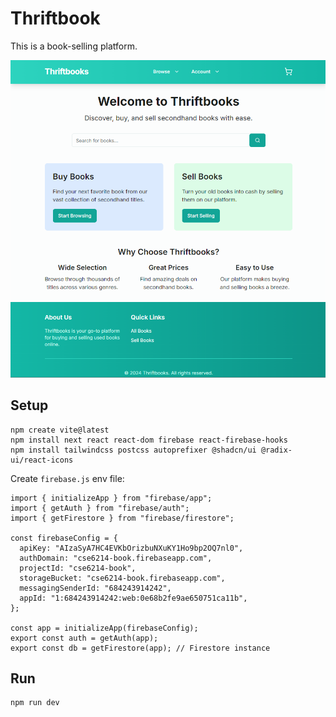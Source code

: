 # Thriftbook

This is a book-selling platform.

![](/app/assets/readme.png)

## Setup

```
npm create vite@latest
npm install next react react-dom firebase react-firebase-hooks
npm install tailwindcss postcss autoprefixer @shadcn/ui @radix-ui/react-icons
```

Create `firebase.js` env file:

```
import { initializeApp } from "firebase/app";
import { getAuth } from "firebase/auth";
import { getFirestore } from "firebase/firestore";

const firebaseConfig = {
  apiKey: "AIzaSyA7HC4EVKbOrizbuNXuKY1Ho9bp2OQ7nl0",
  authDomain: "cse6214-book.firebaseapp.com",
  projectId: "cse6214-book",
  storageBucket: "cse6214-book.firebaseapp.com",
  messagingSenderId: "684243914242",
  appId: "1:684243914242:web:0e68b2fe9ae650751ca11b",
};

const app = initializeApp(firebaseConfig);
export const auth = getAuth(app);
export const db = getFirestore(app); // Firestore instance
```

## Run

```
npm run dev
```
